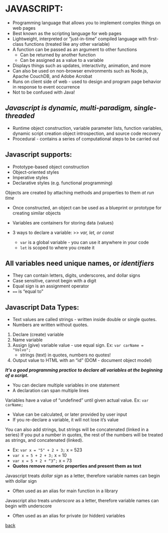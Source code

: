 # JAVASCRIPT:

- Programming language that allows you to implement complex things on web pages
- Best known as the scripting language for web pages
- Lightweight, interpreted or “just-in-time” compiled language with first-class functions (treated like any other variable)
- A function can be passed as an argument to other functions
  - Can be returned by another function
  - Can be assigned as a value to a variable
- Displays things such as updates, interactivity, animation, and more
- Can also be used on non-browser environments such as Node.js, Apache CouchDB, and Adobe Acrobat
- Runs on client side of web - used to design and program page behavior in response to event occurrence
- Not to be confused with Java!

## ***Javascript is dynamic, multi-paradigm, single-threaded***

- Runtime object construction, variable parameter lists, function variables, dynamic script creation object introspection, and source code recovery
- Procedural - contains a series of computational steps to be carried out

## Javascript supports:

- Prototype-based object construction
- Object-oriented styles
- Imperative styles
- Declarative styles (e.g. functional programming)

Objects are created by attaching methods and properties to them *at run time*

- Once constructed, an object can be used as a blueprint or prototype for creating similar objects

- Variables are containers for storing data (values)
- 3 ways to declare a variable: >> *var, let, or const*
  - `var` is a global variable - you can use it anywhere in your code
  - `let` is scoped to where you create it

## All variables need unique names, or *identifiers*

- They can contain letters, digits, underscores, and dollar signs
- Case sensitive, cannot begin with a digit
- Equal sign is an assignment operator
- `==` is “equal to”

## Javascript Data Types:

- Text values are called strings - written inside double or single quotes.
- Numbers are written without quotes.

1. Declare (create) variable
2. Name variable
3. Assign (give) variable value - use equal sign. Ex: `var carName = "Volvo";`
    - strings (text) in quotes, numbers no quotes! 
4. Output value to HTML with an “id” (DOM - document object model)

***It's a good programming practice to declare all variables at the beginning of a script.***

- You can declare multiple variables in one statement
- A declaration can span multiple lines

Variables have a value of “undefined” until given actual value. Ex: `var carName;`

- Value can be calculated, or later provided by user input
- If you re-declare a variable, it will not lose it’s value

You can also add strings, but strings will be concatenated (linked in a series)
If you put a number in quotes, the rest of the numbers will be treated as strings, and concatenated (linked).

- Ex: `var x = "5" + 2 + 3;` x = 523
- `var x = 5 + 2 + 3;` x = 10
- `var x = 5 + 2 + “3”;` x = 73
- **Quotes remove numeric properties and present them as text**

Javascript treats *dollar sign* as a letter, therefore variable names can begin with dollar sign

- Often used as an alias for main function in a library

Javascript also treats *underscore* as a letter, therefore variable names can begin with underscore

- Often used as an alias for private (or hidden) variables

[back](../README.md)
